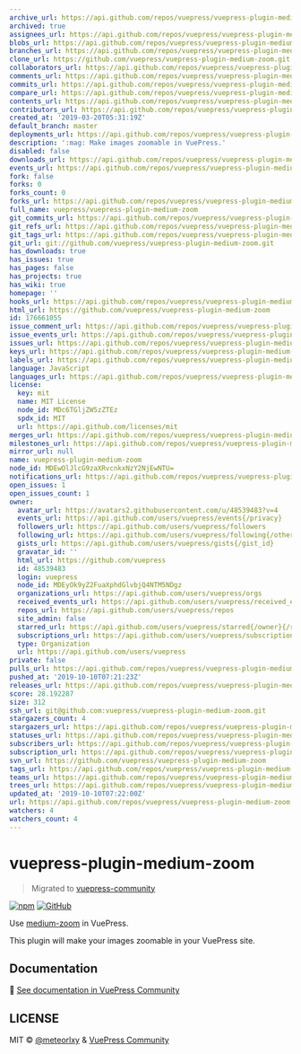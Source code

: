 ```yaml
---
archive_url: https://api.github.com/repos/vuepress/vuepress-plugin-medium-zoom/{archive_format}{/ref}
archived: true
assignees_url: https://api.github.com/repos/vuepress/vuepress-plugin-medium-zoom/assignees{/user}
blobs_url: https://api.github.com/repos/vuepress/vuepress-plugin-medium-zoom/git/blobs{/sha}
branches_url: https://api.github.com/repos/vuepress/vuepress-plugin-medium-zoom/branches{/branch}
clone_url: https://github.com/vuepress/vuepress-plugin-medium-zoom.git
collaborators_url: https://api.github.com/repos/vuepress/vuepress-plugin-medium-zoom/collaborators{/collaborator}
comments_url: https://api.github.com/repos/vuepress/vuepress-plugin-medium-zoom/comments{/number}
commits_url: https://api.github.com/repos/vuepress/vuepress-plugin-medium-zoom/commits{/sha}
compare_url: https://api.github.com/repos/vuepress/vuepress-plugin-medium-zoom/compare/{base}...{head}
contents_url: https://api.github.com/repos/vuepress/vuepress-plugin-medium-zoom/contents/{+path}
contributors_url: https://api.github.com/repos/vuepress/vuepress-plugin-medium-zoom/contributors
created_at: '2019-03-20T05:31:19Z'
default_branch: master
deployments_url: https://api.github.com/repos/vuepress/vuepress-plugin-medium-zoom/deployments
description: ':mag: Make images zoomable in VuePress.'
disabled: false
downloads_url: https://api.github.com/repos/vuepress/vuepress-plugin-medium-zoom/downloads
events_url: https://api.github.com/repos/vuepress/vuepress-plugin-medium-zoom/events
fork: false
forks: 0
forks_count: 0
forks_url: https://api.github.com/repos/vuepress/vuepress-plugin-medium-zoom/forks
full_name: vuepress/vuepress-plugin-medium-zoom
git_commits_url: https://api.github.com/repos/vuepress/vuepress-plugin-medium-zoom/git/commits{/sha}
git_refs_url: https://api.github.com/repos/vuepress/vuepress-plugin-medium-zoom/git/refs{/sha}
git_tags_url: https://api.github.com/repos/vuepress/vuepress-plugin-medium-zoom/git/tags{/sha}
git_url: git://github.com/vuepress/vuepress-plugin-medium-zoom.git
has_downloads: true
has_issues: true
has_pages: false
has_projects: true
has_wiki: true
homepage: ''
hooks_url: https://api.github.com/repos/vuepress/vuepress-plugin-medium-zoom/hooks
html_url: https://github.com/vuepress/vuepress-plugin-medium-zoom
id: 176661055
issue_comment_url: https://api.github.com/repos/vuepress/vuepress-plugin-medium-zoom/issues/comments{/number}
issue_events_url: https://api.github.com/repos/vuepress/vuepress-plugin-medium-zoom/issues/events{/number}
issues_url: https://api.github.com/repos/vuepress/vuepress-plugin-medium-zoom/issues{/number}
keys_url: https://api.github.com/repos/vuepress/vuepress-plugin-medium-zoom/keys{/key_id}
labels_url: https://api.github.com/repos/vuepress/vuepress-plugin-medium-zoom/labels{/name}
language: JavaScript
languages_url: https://api.github.com/repos/vuepress/vuepress-plugin-medium-zoom/languages
license:
  key: mit
  name: MIT License
  node_id: MDc6TGljZW5zZTEz
  spdx_id: MIT
  url: https://api.github.com/licenses/mit
merges_url: https://api.github.com/repos/vuepress/vuepress-plugin-medium-zoom/merges
milestones_url: https://api.github.com/repos/vuepress/vuepress-plugin-medium-zoom/milestones{/number}
mirror_url: null
name: vuepress-plugin-medium-zoom
node_id: MDEwOlJlcG9zaXRvcnkxNzY2NjEwNTU=
notifications_url: https://api.github.com/repos/vuepress/vuepress-plugin-medium-zoom/notifications{?since,all,participating}
open_issues: 1
open_issues_count: 1
owner:
  avatar_url: https://avatars2.githubusercontent.com/u/48539483?v=4
  events_url: https://api.github.com/users/vuepress/events{/privacy}
  followers_url: https://api.github.com/users/vuepress/followers
  following_url: https://api.github.com/users/vuepress/following{/other_user}
  gists_url: https://api.github.com/users/vuepress/gists{/gist_id}
  gravatar_id: ''
  html_url: https://github.com/vuepress
  id: 48539483
  login: vuepress
  node_id: MDEyOk9yZ2FuaXphdGlvbjQ4NTM5NDgz
  organizations_url: https://api.github.com/users/vuepress/orgs
  received_events_url: https://api.github.com/users/vuepress/received_events
  repos_url: https://api.github.com/users/vuepress/repos
  site_admin: false
  starred_url: https://api.github.com/users/vuepress/starred{/owner}{/repo}
  subscriptions_url: https://api.github.com/users/vuepress/subscriptions
  type: Organization
  url: https://api.github.com/users/vuepress
private: false
pulls_url: https://api.github.com/repos/vuepress/vuepress-plugin-medium-zoom/pulls{/number}
pushed_at: '2019-10-10T07:21:23Z'
releases_url: https://api.github.com/repos/vuepress/vuepress-plugin-medium-zoom/releases{/id}
score: 28.192287
size: 312
ssh_url: git@github.com:vuepress/vuepress-plugin-medium-zoom.git
stargazers_count: 4
stargazers_url: https://api.github.com/repos/vuepress/vuepress-plugin-medium-zoom/stargazers
statuses_url: https://api.github.com/repos/vuepress/vuepress-plugin-medium-zoom/statuses/{sha}
subscribers_url: https://api.github.com/repos/vuepress/vuepress-plugin-medium-zoom/subscribers
subscription_url: https://api.github.com/repos/vuepress/vuepress-plugin-medium-zoom/subscription
svn_url: https://github.com/vuepress/vuepress-plugin-medium-zoom
tags_url: https://api.github.com/repos/vuepress/vuepress-plugin-medium-zoom/tags
teams_url: https://api.github.com/repos/vuepress/vuepress-plugin-medium-zoom/teams
trees_url: https://api.github.com/repos/vuepress/vuepress-plugin-medium-zoom/git/trees{/sha}
updated_at: '2019-10-10T07:22:00Z'
url: https://api.github.com/repos/vuepress/vuepress-plugin-medium-zoom
watchers: 4
watchers_count: 4
---
```


# vuepress-plugin-medium-zoom

> Migrated to [vuepress-community](https://github.com/vuepress/vuepress-community)

[![npm](https://img.shields.io/npm/v/vuepress-plugin-medium-zoom.svg)](https://www.npmjs.com/package/vuepress-plugin-medium-zoom)
[![GitHub](https://img.shields.io/github/license/vuepress/vuepress-plugin-medium-zoom.svg)](https://github.com/vuepress/vuepress-plugin-medium-zoom/blob/master/LICENSE)

Use [medium-zoom](https://github.com/francoischalifour/medium-zoom) in VuePress.

This plugin will make your images zoomable in your VuePress site.

## Documentation

:book: [See documentation in VuePress Community](https://vuepress.github.io/plugins/medium-zoom.html)

## LICENSE

MIT &copy; [@meteorlxy](https://github.com/meteorlxy) & [VuePress Community](https://github.com/vuepress)
